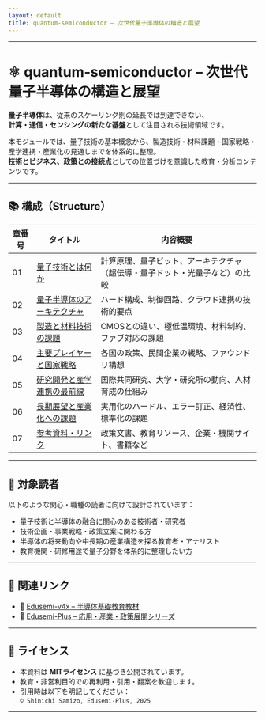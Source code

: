 ```yaml
---
layout: default
title: quantum-semiconductor – 次世代量子半導体の構造と展望
---
```


---

# ⚛️ quantum-semiconductor – 次世代量子半導体の構造と展望

**量子半導体**は、従来のスケーリング則の延長では到達できない、  
**計算・通信・センシングの新たな基盤**として注目される技術領域です。

本モジュールでは、量子技術の基本概念から、製造技術・材料課題・国家戦略・産学連携・産業化の見通しまでを体系的に整理。  
**技術とビジネス、政策との接続点**としての位置づけを意識した教育・分析コンテンツです。

---

## 📚 構成（Structure）

| 章番号 | タイトル | 内容概要 |
|--------|----------|----------|
| 01 | [量子技術とは何か](01_intro.md) | 計算原理、量子ビット、アーキテクチャ（超伝導・量子ドット・光量子など）の比較 |
| 02 | [量子半導体のアーキテクチャ](02_architecture.md) | ハード構成、制御回路、クラウド連携の技術的要点 |
| 03 | [製造と材料技術の課題](03_fabrication.md) | CMOSとの違い、極低温環境、材料制約、ファブ対応の課題 |
| 04 | [主要プレイヤーと国家戦略](04_national_strategy.md) | 各国の政策、民間企業の戦略、ファウンドリ構想 |
| 05 | [研究開発と産学連携の最前線](05_rd_alliance.md) | 国際共同研究、大学・研究所の動向、人材育成の仕組み |
| 06 | [長期展望と産業化への課題](06_industry_outlook.md) | 実用化のハードル、エラー訂正、経済性、標準化の課題 |
| 07 | [参考資料・リンク](07_references.md) | 政策文書、教育リソース、企業・機関サイト、書籍など |

---

## 🎯 対象読者

以下のような関心・職種の読者に向けて設計されています：

- 量子技術と半導体の融合に関心のある技術者・研究者  
- 技術企画・事業戦略・政策立案に関わる方  
- 半導体の将来動向や中長期の産業構造を探る教育者・アナリスト  
- 教育機関・研修用途で量子分野を体系的に整理したい方

---

## 🔗 関連リンク

- 📘 [Edusemi-v4x – 半導体基礎教育教材](https://github.com/Samizo-AITL/Edusemi-v4x)  
- 🧩 [Edusemi-Plus – 応用・産業・政策展開シリーズ](https://github.com/Samizo-AITL/Edusemi-Plus)

---

## 📄 ライセンス

- 本資料は **MITライセンス** に基づき公開されています。  
- 教育・非営利目的での再利用・引用・翻案を歓迎します。  
- 引用時は以下を明記してください：  
  `© Shinichi Samizo, Edusemi-Plus, 2025`

---
